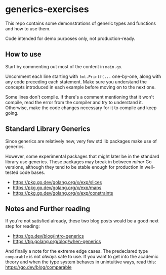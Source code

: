 # generics-exercises

This repo contains some demonstrations of generic types and functions and how to use them.

Code intended for demo purposes only, not production-ready.

## How to use

Start by commenting out most of the content in `main.go`.

Uncomment each line starting with `fmt.Printf(...` one-by-one, along with any code preceding each
statement. Make sure you understand the concepts introduced in each example before moving on to 
the next one.

Some lines don't compile. If there's a comment mentioning that it won't compile,
read the error from the compiler and try to understand it. Otherwise, make the
code changes necessary for it to compile and keep going. 

## Standard Library Generics

Since generics are relatively new, very few std lib packages make use of generics. 

However, some experimental packages that might later be in the standard library use generics. 
These packages may break in between _minor_ Go versions, although they tend to be stable enough
for production in well-tested code bases.

- https://pkg.go.dev/golang.org/x/exp/slices
- https://pkg.go.dev/golang.org/x/exp/maps
- https://pkg.go.dev/golang.org/x/exp/constraints

## Notes and Further reading

If you're not satisfied already, these two blog posts would be a good next step for reading:

- https://go.dev/blog/intro-generics
- https://tip.golang.org/blog/when-generics

And finally a note for the extreme edge cases. The predeclared type `comparable` is not _always_ safe to
use. If you want to get into the academic theory and when the type system behaves in unintuitive ways,
read this: https://go.dev/blog/comparable 
